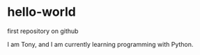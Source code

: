 # hello-world
first repository on github

I am Tony, and I am currently learning programming with Python.
